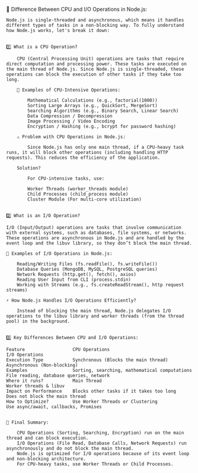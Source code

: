📌 Difference Between CPU and I/O Operations in Node.js:

    Node.js is single-threaded and asynchronous, which means it handles different types of tasks in a non-blocking way. To fully understand how Node.js works, let's break it down:


    1️⃣ What is a CPU Operation?

        CPU (Central Processing Unit) operations are tasks that require direct computation and processing power. These tasks are executed on the main thread of Node.js. Since Node.js is single-threaded, these operations can block the execution of other tasks if they take too long.

        📌 Examples of CPU-Intensive Operations:

            Mathematical Calculations (e.g., factorial(1000))
            Sorting Large Arrays (e.g., QuickSort, MergeSort)
            Searching Algorithms (e.g., Binary Search, Linear Search)
            Data Compression / Decompression
            Image Processing / Video Encoding
            Encryption / Hashing (e.g., bcrypt for password hashing)
            
        ⚠️ Problem with CPU Operations in Node.js:

            Since Node.js has only one main thread, if a CPU-heavy task runs, it will block other operations (including handling HTTP requests). This reduces the efficiency of the application.

        Solution?

            For CPU-intensive tasks, use:

            Worker Threads (worker_threads module)
            Child Processes (child_process module)
            Cluster Module (For multi-core utilization)


    2️⃣ What is an I/O Operation?

    I/O (Input/Output) operations are tasks that involve communication with external systems, such as databases, file systems, or networks. These operations are asynchronous in Node.js and are handled by the event loop and the libuv library, so they don’t block the main thread.

    📌 Examples of I/O Operations in Node.js:

        Reading/Writing Files (fs.readFile(), fs.writeFile())
        Database Queries (MongoDB, MySQL, PostgreSQL queries)
        Network Requests (http.get(), fetch(), axios)
        Reading User Input from CLI (process.stdin)
        Working with Streams (e.g., fs.createReadStream(), http request streams)

    ⚡ How Node.js Handles I/O Operations Efficiently?

        Instead of blocking the main thread, Node.js delegates I/O operations to the libuv library and worker threads (from the thread pool) in the background.


    3️⃣ Key Differences Between CPU and I/O Operations:

    Feature                  CPU Operations	                                  I/O Operations
    Execution Type	         Synchronous (Blocks the main thread)	          Asynchronous (Non-blocking)
    Examples	             Sorting, searching, mathematical computations	  File reading, database queries, network 
    Where it runs?	         Main Thread	                                  Worker threads & libuv
    Impact on Performance	 Blocks other tasks if it takes too long	      Does not block the main thread
    How to Optimize?	     Use Worker Threads or Clustering	              Use async/await, callbacks, Promises


    🎯 Final Summary:
    
        CPU Operations (Sorting, Searching, Encryption) run on the main thread and can block execution.
        I/O Operations (File Read, Database Calls, Network Requests) run asynchronously and do not block the main thread.
        Node.js is optimized for I/O operations because of its event loop and non-blocking architecture.
        For CPU-heavy tasks, use Worker Threads or Child Processes.



